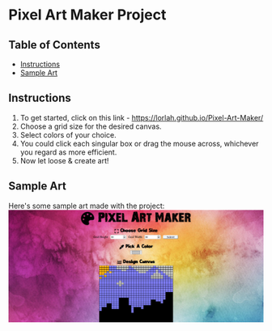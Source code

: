 # Pixel Art Maker Project

## Table of Contents

* [Instructions](#instructions)
* [Sample Art](#Sample-Art)

## Instructions

1. To get started, click on this link - https://lorlah.github.io/Pixel-Art-Maker/
2. Choose a grid size for the desired canvas.
3. Select colors of your choice.
4. You could click each singular box or drag the mouse across, whichever you regard as more efficient.
5. Now let loose & create art!

## <a name="Sample-Art"></a>Sample Art
Here's some sample art made with the project: <br/>
![Project Sample](./Sample.png)
